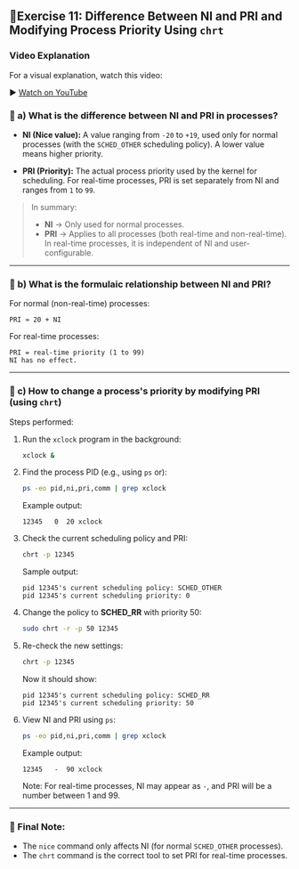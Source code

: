 ## 📝Exercise 11: Difference Between NI and PRI and Modifying Process Priority Using `chrt`


### Video Explanation

For a visual explanation, watch this video:

▶️ [Watch on YouTube](https://youtu.be/N8KltYtGfXA)


### 🔹 a) What is the difference between NI and PRI in processes?

* **NI (Nice value):** A value ranging from `-20` to `+19`, used only for normal processes (with the `SCHED_OTHER` scheduling policy). A lower value means higher priority.

* **PRI (Priority):** The actual process priority used by the kernel for scheduling. For real-time processes, PRI is set separately from NI and ranges from `1` to `99`.

> In summary:
>
> * **NI** → Only used for normal processes.
> * **PRI** → Applies to all processes (both real-time and non-real-time). In real-time processes, it is independent of NI and user-configurable.

---

### 🔹 b) What is the formulaic relationship between NI and PRI?

For normal (non-real-time) processes:

```
PRI ≈ 20 + NI
```

For real-time processes:

```
PRI = real-time priority (1 to 99)
NI has no effect.
```

---

### 🔹 c) How to change a process's priority by modifying PRI (using `chrt`)

Steps performed:

1. Run the `xclock` program in the background:

   ```bash
   xclock &
   ```

2. Find the process PID (e.g., using `ps` or):

   ```bash
   ps -eo pid,ni,pri,comm | grep xclock
   ```

   Example output:

   ```
   12345   0  20 xclock
   ```

3. Check the current scheduling policy and PRI:

   ```bash
   chrt -p 12345
   ```

   Sample output:

   ```
   pid 12345's current scheduling policy: SCHED_OTHER
   pid 12345's current scheduling priority: 0
   ```

4. Change the policy to **SCHED\_RR** with priority 50:

   ```bash
   sudo chrt -r -p 50 12345
   ```

5. Re-check the new settings:

   ```bash
   chrt -p 12345
   ```

   Now it should show:

   ```
   pid 12345's current scheduling policy: SCHED_RR
   pid 12345's current scheduling priority: 50
   ```

6. View NI and PRI using `ps`:

   ```bash
   ps -eo pid,ni,pri,comm | grep xclock
   ```

   Example output:

   ```
   12345   -  90 xclock
   ```

   Note: For real-time processes, NI may appear as `-`, and PRI will be a number between 1 and 99.

---

### 🧠 Final Note:

* The `nice` command only affects NI (for normal `SCHED_OTHER` processes).
* The `chrt` command is the correct tool to set PRI for real-time processes.

